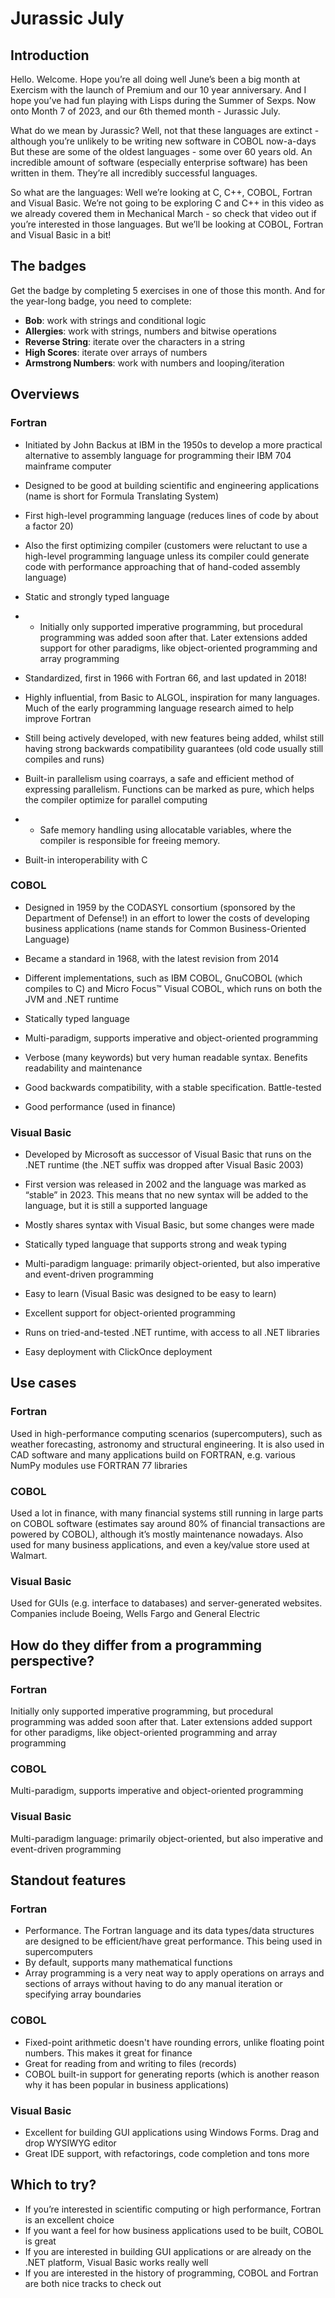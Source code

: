# Jurassic July
## Introduction
Hello. Welcome. Hope you’re all doing well
June’s been a big month at Exercism with the launch of Premium and our 10 year anniversary.
And I hope you’ve had fun playing with Lisps during the Summer of Sexps.
Now onto Month 7 of 2023, and our 6th themed month - Jurassic July.

What do we mean by Jurassic?
Well, not that these languages are extinct - although you’re unlikely to be writing new software in COBOL now-a-days
But these are some of the oldest languages - some over 60 years old.
An incredible amount of software (especially enterprise software) has been written in them.
They’re all incredibly successful languages.

So what are the languages: Well we’re looking at C, C++, COBOL, Fortran and Visual Basic.
We’re not going to be exploring C and C++ in this video as we already covered them in Mechanical March - so check that video out if you’re interested in those languages. But we’ll be looking at COBOL, Fortran and Visual Basic in a bit!

## The badges

Get the badge by completing 5 exercises in one of those this month.
And for the year-long badge, you need to complete:
- **Bob**: work with strings and conditional logic
- **Allergies**: work with strings, numbers and bitwise operations
- **Reverse String**: iterate over the characters in a string
- **High Scores**: iterate over arrays of numbers
- **Armstrong Numbers**: work with numbers and looping/iteration

## Overviews

### Fortran
- Initiated by John Backus at IBM in the 1950s to develop a more practical alternative to assembly language for programming their IBM 704 mainframe computer
- Designed to be good at building scientific and engineering applications (name is short for Formula Translating System)
- First high-level programming language (reduces lines of code by about a factor 20)
- Also the first optimizing compiler (customers were reluctant to use a high-level programming language unless its compiler could generate code with performance approaching that of hand-coded assembly language)
- Static and strongly typed language
- - Initially only supported imperative programming, but procedural programming was added soon after that. Later extensions added support for other paradigms, like object-oriented programming and array programming
- Standardized, first in 1966 with Fortran 66, and last updated in 2018!
- Highly influential, from Basic to ALGOL, inspiration for many languages. Much of the early programming language research aimed to help improve Fortran

- Still being actively developed, with new features being added, whilst still having strong backwards compatibility guarantees (old code usually still compiles and runs)
- Built-in parallelism using coarrays, a safe and efficient method of expressing parallelism. Functions can be marked as pure, which helps the compiler optimize for parallel computing
- - Safe memory handling using allocatable variables, where the compiler is responsible for freeing memory.
- Built-in interoperability with C

### COBOL
- Designed in 1959 by the CODASYL consortium (sponsored by the Department of Defense!) in an effort to lower the costs of developing business applications (name stands for Common Business-Oriented Language)
- Became a standard in 1968, with the latest revision from 2014
- Different implementations, such as IBM COBOL, GnuCOBOL (which compiles to C) and Micro Focus™ Visual COBOL, which runs on both the JVM and .NET runtime
- Statically typed language
- Multi-paradigm, supports imperative and object-oriented programming

- Verbose (many keywords) but very human readable syntax. Benefits readability and maintenance
- Good backwards compatibility, with a stable specification. Battle-tested
- Good performance (used in finance)

### Visual Basic
- Developed by Microsoft as successor of Visual Basic that runs on the .NET runtime (the .NET suffix was dropped after Visual Basic 2003)
- First version was released in 2002 and the language was marked as “stable” in 2023. This means that no new syntax will be added to the language, but it is still a supported language
- Mostly shares syntax with Visual Basic, but some changes were made
- Statically typed language that supports strong and weak typing
- Multi-paradigm language: primarily object-oriented, but also imperative and event-driven programming

- Easy to learn (Visual Basic was designed to be easy to learn)
- Excellent support for object-oriented programming
- Runs on tried-and-tested .NET runtime, with access to all .NET libraries
- Easy deployment with ClickOnce deployment

## Use cases

### Fortran
Used in high-performance computing scenarios (supercomputers), such as weather forecasting, astronomy and structural engineering. It is also used in CAD software and many applications build on FORTRAN, e.g. various NumPy modules use FORTRAN 77 libraries

### COBOL
Used a lot in finance, with many financial systems still running in large parts on COBOL software (estimates say around 80% of financial transactions are powered by COBOL), although it’s mostly maintenance nowadays. Also used for many business applications, and even a key/value store used at Walmart.

### Visual Basic
Used for GUIs (e.g. interface to databases) and server-generated websites. Companies include Boeing, Wells Fargo and General Electric

## How do they differ from a programming perspective?

### Fortran
Initially only supported imperative programming, but procedural programming was added soon after that. Later extensions added support for other paradigms, like object-oriented programming and array programming

### COBOL
Multi-paradigm, supports imperative and object-oriented programming

### Visual Basic
Multi-paradigm language: primarily object-oriented, but also imperative and event-driven programming

## Standout features

### Fortran
- Performance. The Fortran language and its data types/data structures are designed to be efficient/have great performance. This being used in supercomputers
- By default, supports many mathematical functions
- Array programming is a very neat way to apply operations on arrays and sections of arrays without having to do any manual iteration or specifying array boundaries

### COBOL
- Fixed-point arithmetic doesn't have rounding errors, unlike floating point numbers. This makes it great for finance
- Great for reading from and writing to files (records)
- COBOL built-in support for generating reports (which is another reason why it has been popular in business applications)

### Visual Basic
- Excellent for building GUI applications using Windows Forms. Drag and drop WYSIWYG editor
- Great IDE support, with refactorings, code completion and tons more

## Which to try?

- If you’re interested in scientific computing or high performance, Fortran is an excellent choice
- If you want a feel for how business applications used to be built, COBOL is great
- If you are interested in building GUI applications or are already on the .NET platform, Visual Basic works really well
- If you are interested in the history of programming, COBOL and Fortran are both nice tracks to check out




